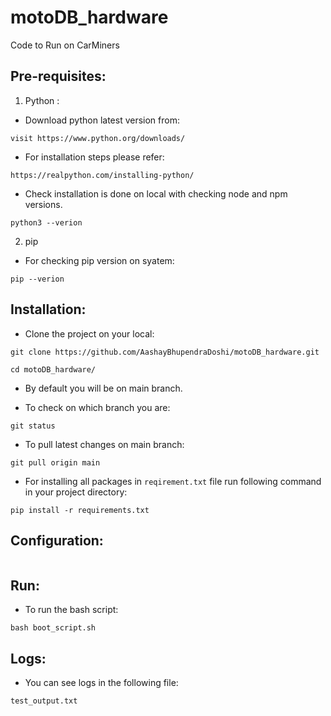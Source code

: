 # motoDB_hardware
Code to Run on CarMiners

## Pre-requisites:
1. Python :

* Download python latest version from:
```
visit https://www.python.org/downloads/
```
* For installation steps please refer:
```
https://realpython.com/installing-python/
```

* Check installation is done on local with checking node and npm versions.

```
python3 --verion
```
2. pip

* For checking pip version on syatem:
```
pip --verion
```
## Installation:

* Clone the project on your local:

```
git clone https://github.com/AashayBhupendraDoshi/motoDB_hardware.git

cd motoDB_hardware/
```

* By default you will be on main branch.

* To check on which branch you are:
```
git status
```

* To pull latest changes on main branch:
```
git pull origin main
```

* For installing all packages in `reqirement.txt` file run following command in your project directory:

```
pip install -r requirements.txt
```

## Configuration:

```
```
## Run:

* To run the bash script:

```
bash boot_script.sh
```

## Logs:

* You can see logs in the following file:
```
test_output.txt
```
